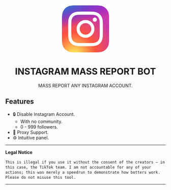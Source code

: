 <p align="center"><img src="logo.png" width="150px" height="150px" alt="insta logo"></p>

<h1 align="center">INSTAGRAM MASS REPORT BOT</h1>


<p align="center">MASS REPORT ANY INSTAGRAM ACCOUNT.</p>


## Features

* 🔒 Disable Instagram Account.
  * With no community.
  * 0 - 999 followers.
* 🌌 Proxy Support.
* ⚙️ Intuitive panel.


---

**Legal Notice**

```console
This is illegal if you use it without the consent of the creators — in this case, the TikTok team. I am not accountable for any of your actions; this was merely a speedrun to demonstrate how botters work. Please do not misuse this tool.
```

---
